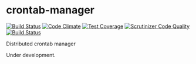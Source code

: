 # crontab-manager

[![Build Status](https://travis-ci.org/fschabmeyer/crontab-manager.svg?branch=master)](https://travis-ci.org/fschabmeyer/crontab-manager)
[![Code Climate](https://codeclimate.com/github/fschabmeyer/crontab-manager/badges/gpa.svg)](https://codeclimate.com/github/fschabmeyer/crontab-manager)
[![Test Coverage](https://codeclimate.com/github/fschabmeyer/crontab-manager/badges/coverage.svg)](https://codeclimate.com/github/fschabmeyer/crontab-manager/coverage)
[![Scrutinizer Code Quality](https://scrutinizer-ci.com/g/fschabmeyer/crontab-manager/badges/quality-score.png?b=master)](https://scrutinizer-ci.com/g/fschabmeyer/crontab-manager/?branch=master)
[![Build Status](https://scrutinizer-ci.com/g/fschabmeyer/crontab-manager/badges/build.png?b=master)](https://scrutinizer-ci.com/g/fschabmeyer/crontab-manager/build-status/master)


Distributed crontab manager

Under development.
